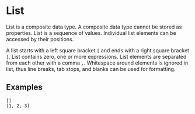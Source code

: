 # List

List is a composite data type. A composite data type cannot be stored as properties. List is a sequence of values. Individual list elements can be accessed by their positions.

A list starts with a left square bracket `[` and ends with a right square bracket `]`. List contains zero, one or more expressions. List elements are separated from each other with a comma `,`. Whitespace around elements is ignored in list, thus line breaks, tab stops, and blanks can be used for formatting.

## Examples

```ngql
[]
[1, 2, 3]
```
